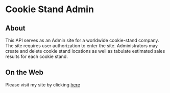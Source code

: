 # Cookie Stand Admin

## About

This API serves as an Admin site for a worldwide cookie-stand company. The site requires user authorization to enter the site. Administrators may create and delete cookie stand locations as well as tabulate estimated sales results for each cookie stand. 

## On the Web

Please visit my site by clicking [here](https://cookie-stand-admin-nsnyi6pmz-brannonstarnes.vercel.app/)

 